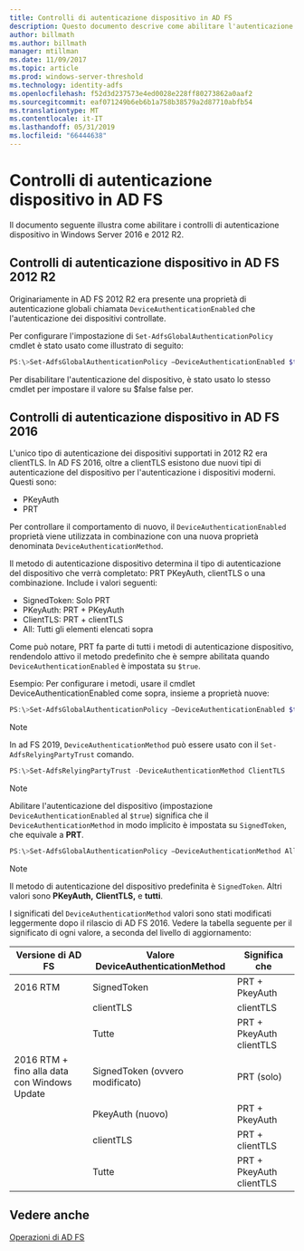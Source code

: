 ```yaml
---
title: Controlli di autenticazione dispositivo in AD FS
description: Questo documento descrive come abilitare l'autenticazione del dispositivo in AD FS per Windows Server 2016 e 2012 R2
author: billmath
ms.author: billmath
manager: mtillman
ms.date: 11/09/2017
ms.topic: article
ms.prod: windows-server-threshold
ms.technology: identity-adfs
ms.openlocfilehash: f52d3d237573e4ed0028e228ff80273862a0aaf2
ms.sourcegitcommit: eaf071249b6eb6b1a758b38579a2d87710abfb54
ms.translationtype: MT
ms.contentlocale: it-IT
ms.lasthandoff: 05/31/2019
ms.locfileid: "66444638"
---
```

# <a name="device-authentication-controls-in-ad-fs"></a>Controlli di autenticazione dispositivo in AD FS
Il documento seguente illustra come abilitare i controlli di autenticazione dispositivo in Windows Server 2016 e 2012 R2.

## <a name="device-authentication-controls-in-ad-fs-2012-r2"></a>Controlli di autenticazione dispositivo in AD FS 2012 R2
Originariamente in AD FS 2012 R2 era presente una proprietà di autenticazione globali chiamata `DeviceAuthenticationEnabled` che l'autenticazione dei dispositivi controllate.

Per configurare l'impostazione di `Set-AdfsGlobalAuthenticationPolicy` cmdlet è stato usato come illustrato di seguito:


``` powershell
PS:\>Set-AdfsGlobalAuthenticationPolicy –DeviceAuthenticationEnabled $true
```



Per disabilitare l'autenticazione del dispositivo, è stato usato lo stesso cmdlet per impostare il valore su $false false per.

## <a name="device-authentication-controls-in-ad-fs-2016"></a>Controlli di autenticazione dispositivo in AD FS 2016
L'unico tipo di autenticazione dei dispositivi supportati in 2012 R2 era clientTLS.  In AD FS 2016, oltre a clientTLS esistono due nuovi tipi di autenticazione del dispositivo per l'autenticazione i dispositivi moderni.  Questi sono:
- PKeyAuth
- PRT

Per controllare il comportamento di nuovo, il `DeviceAuthenticationEnabled` proprietà viene utilizzata in combinazione con una nuova proprietà denominata `DeviceAuthenticationMethod`.  

Il metodo di autenticazione dispositivo determina il tipo di autenticazione del dispositivo che verrà completato: PRT PKeyAuth, clientTLS o una combinazione.
Include i valori seguenti:
 - SignedToken: Solo PRT
 - PKeyAuth: PRT + PKeyAuth
 - ClientTLS: PRT + clientTLS
 - All: Tutti gli elementi elencati sopra

Come può notare, PRT fa parte di tutti i metodi di autenticazione dispositivo, rendendolo attivo il metodo predefinito che è sempre abilitata quando `DeviceAuthenticationEnabled` è impostata su `$true`.

Esempio: Per configurare i metodi, usare il cmdlet DeviceAuthenticationEnabled come sopra, insieme a proprietà nuove:

``` powershell
PS:\>Set-AdfsGlobalAuthenticationPolicy –DeviceAuthenticationEnabled $true
```

>[!NOTE]
> In ad FS 2019, `DeviceAuthenticationMethod` può essere usato con il `Set-AdfsRelyingPartyTrust` comando.

``` powershell
PS:\>Set-AdfsRelyingPartyTrust -DeviceAuthenticationMethod ClientTLS
```

>[!NOTE]
> Abilitare l'autenticazione del dispositivo (impostazione `DeviceAuthenticationEnabled` al `$true`) significa che il `DeviceAuthenticationMethod` in modo implicito è impostata su `SignedToken`, che equivale a **PRT**.


``` powershell
PS:\>Set-AdfsGlobalAuthenticationPolicy –DeviceAuthenticationMethod All
```
> [!NOTE]
> Il metodo di autenticazione del dispositivo predefinita è `SignedToken`.  Altri valori sono **PKeyAuth,** <strong>ClientTLS,</strong> e **tutti**.

I significati del `DeviceAuthenticationMethod` valori sono stati modificati leggermente dopo il rilascio di AD FS 2016.  Vedere la tabella seguente per il significato di ogni valore, a seconda del livello di aggiornamento:


|Versione di AD FS|Valore DeviceAuthenticationMethod|Significa che|
| ----- | ----- | ----- |
|2016 RTM|SignedToken|PRT + PkeyAuth|
||clientTLS|clientTLS|
||Tutte|PRT + PkeyAuth clientTLS|
|2016 RTM + fino alla data con Windows Update|SignedToken (ovvero modificato)|PRT (solo)|
||PkeyAuth (nuovo)|PRT + PkeyAuth|
||clientTLS|PRT + clientTLS|
||Tutte|PRT + PkeyAuth clientTLS|

## <a name="see-also"></a>Vedere anche
[Operazioni di AD FS](../../ad-fs/AD-FS-2016-Operations.md)
